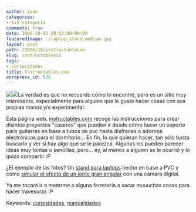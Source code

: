 ```yaml
---
author: ivan
categories:
- Sin categoría
comments: true
date: 2006-10-01 20:52:00+00:00
featuredImage: ./laptop_stand.medium.jpg
layout: post
path: /2006/10/instructablesco
slug: instructablesco
tags:
- Curiosidades
title: Instructables.com
wordpress_id: 926
---
```


[![](https://photos1.blogger.com/blogger/5311/455/200/laptop_stand.medium.jpg)](http://photos1.blogger.com/blogger/5311/455/1600/laptop_stand.medium.jpg)[![](http://photos1.blogger.com/blogger/5311/455/200/camera_macro.jpg)](http://photos1.blogger.com/blogger/5311/455/1600/camera_macro.jpg)La verdad es que no recuerdo cómo lo encontré, pero es un sitio muy interesante, especialmente para alguien que le guste hacer cosas con sus propias manos y/o experimentar.

Esta página web, [instructables.com](https://www.instructables.com) recoge las instrucciones para crear disintos proyectos "caseros" que pueden ir desde cómo hacer un soporte para guitarras en base a tubos de pvc hasta disfraces o adornos electrónicos para el dormitorio... En fin, lo que quieran hacer, tan sólo basta buscarlo y ver si hay algo que se le parezca. Algunas les pueden parecer ideas muy tontas o sencillas, pero... ey, al menos a alguien se le ocurrió y lo quizo compartir :P

¿El ejemplo de las fotos? Un [stand para laptops](https://www.instructables.com/id/EFA1RME1A5EP286CS3/) hecho en base a PVC y cómo [simular el efecto de un lente gran angular](http://www.instructables.com/id/EYY1F7X6PCEP287S4U/) con una cámara digital.

Ya me tocará ir a meterme a alguna ferretería a sacar muuuchas cosas para hacer travesuras :P

Keywords: [curiosidades](https://www.technorati.com/tags/curiosidades), [manualidades](http://www.technorati.com/tags/manualidades)
